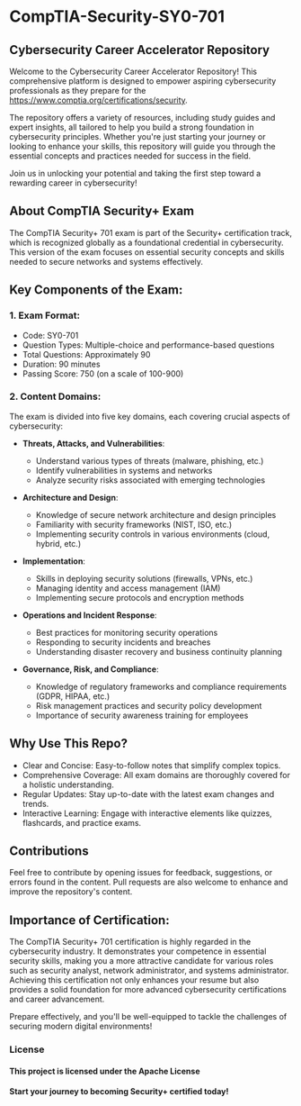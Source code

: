 # CompTIA-Security-SY0-701
## Cybersecurity Career Accelerator Repository
Welcome to the Cybersecurity Career Accelerator Repository! This comprehensive platform is designed to empower aspiring cybersecurity professionals as they prepare for the  https://www.comptia.org/certifications/security.

The repository offers a variety of resources, including study guides and expert insights, all tailored to help you build a strong foundation in cybersecurity principles. Whether you're just starting your journey or looking to enhance your skills, this repository will guide you through the essential concepts and practices needed for success in the field.

Join us in unlocking your potential and taking the first step toward a rewarding career in cybersecurity!

## About CompTIA Security+ Exam
The CompTIA Security+ 701 exam is part of the Security+ certification track, which is recognized globally as a foundational credential in cybersecurity. This version of the exam focuses on essential security concepts and skills needed to secure networks and systems effectively.

## Key Components of the Exam:
### 1. Exam Format:

- Code: SY0-701
- Question Types: Multiple-choice and performance-based questions
- Total Questions: Approximately 90
- Duration: 90 minutes
- Passing Score: 750 (on a scale of 100-900)

### 2. Content Domains:
The exam is divided into five key domains, each covering crucial aspects of cybersecurity:

- **Threats, Attacks, and Vulnerabilities**:
  - Understand various types of threats (malware, phishing, etc.)
  - Identify vulnerabilities in systems and networks
  - Analyze security risks associated with emerging technologies

- **Architecture and Design**:
  - Knowledge of secure network architecture and design principles
  - Familiarity with security frameworks (NIST, ISO, etc.)
  - Implementing security controls in various environments (cloud, hybrid, etc.)

- **Implementation**:
  - Skills in deploying security solutions (firewalls, VPNs, etc.)
  - Managing identity and access management (IAM)
  - Implementing secure protocols and encryption methods

- **Operations and Incident Response**:
  - Best practices for monitoring security operations
  - Responding to security incidents and breaches
  - Understanding disaster recovery and business continuity planning

- **Governance, Risk, and Compliance**:
  - Knowledge of regulatory frameworks and compliance requirements (GDPR, HIPAA, etc.)
  - Risk management practices and security policy development
  - Importance of security awareness training for employees
 
## Why Use This Repo?
- Clear and Concise: Easy-to-follow notes that simplify complex topics.
- Comprehensive Coverage: All exam domains are thoroughly covered for a holistic understanding.
- Regular Updates: Stay up-to-date with the latest exam changes and trends.
- Interactive Learning: Engage with interactive elements like quizzes, flashcards, and practice exams.

## Contributions
Feel free to contribute by opening issues for feedback, suggestions, or errors found in the content. Pull requests are also welcome to enhance and improve the repository's content.

## Importance of Certification:
The CompTIA Security+ 701 certification is highly regarded in the cybersecurity industry. It demonstrates your competence in essential security skills, making you a more attractive candidate for various roles such as security analyst, network administrator, and systems administrator. Achieving this certification not only enhances your resume but also provides a solid foundation for more advanced cybersecurity certifications and career advancement.

Prepare effectively, and you'll be well-equipped to tackle the challenges of securing modern digital environments!

### License
#### This project is licensed under the  Apache License
#### Start your journey to becoming Security+ certified today!
